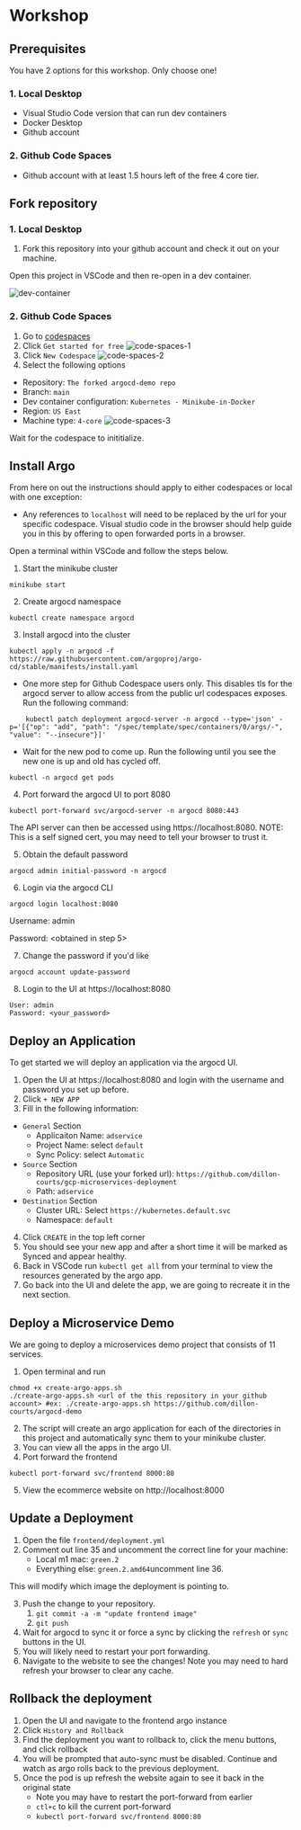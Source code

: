 # Workshop

## Prerequisites

You have 2 options for this workshop. Only choose one!

### 1. Local Desktop
- Visual Studio Code version that can run dev containers
- Docker Desktop
- Github account

### 2. Github Code Spaces
- Github account with at least 1.5 hours left of the free 4 core tier.

## Fork repository

### 1. Local Desktop
1. Fork this repository into your github account and check it out on your machine.

Open this project in VSCode and then re-open in a dev container.

![dev-container](./screenshots/dev-container.png)

### 2. Github Code Spaces

1. Go to [codespaces](https://github.com/features/codespaces)
2. Click `Get started for free`
![code-spaces-1](./screenshots/code-spaces-1.png)
3. Click `New Codespace`
![code-spaces-2](./screenshots/code-spaces-2.png)
4. Select the following options
- Repository: `The forked argocd-demo repo`
- Branch: `main`
- Dev container configuration: `Kubernetes - Minikube-in-Docker`
- Region: `US East`
- Machine type: `4-core`
![code-spaces-3](./screenshots/code-spaces-3.png)

Wait for the codespace to inititialize.
## Install Argo

From here on out the instructions should apply to either codespaces or local with one exception:
- Any references to `localhost` will need to be replaced by the url for your specific codespace. Visual studio code in the browser should help guide you in this by offering to open forwarded ports in a browser.

Open a terminal within VSCode and follow the steps below.

1. Start the minikube cluster
```
minikube start
```
2. Create argocd namespace
```
kubectl create namespace argocd
```
3. Install argocd into the cluster
```
kubectl apply -n argocd -f https://raw.githubusercontent.com/argoproj/argo-cd/stable/manifests/install.yaml
```
- One more step for Github Codespace users only. This disables tls for the argocd server to allow access from the public url codespaces exposes. Run the following command:
```
    kubectl patch deployment argocd-server -n argocd --type='json' -p='[{"op": "add", "path": "/spec/template/spec/containers/0/args/-", "value": "--insecure"}]'

```
- Wait for the new pod to come up. Run the following until you see the new one is up and old has cycled off.
```
kubectl -n argocd get pods
```
4. Port forward the argocd UI to port 8080
```
kubectl port-forward svc/argocd-server -n argocd 8080:443
```
The API server can then be accessed using https://localhost:8080.
NOTE: This is a self signed cert, you may need to tell your browser to trust it.

5. Obtain the default password
```
argocd admin initial-password -n argocd
```
6. Login via the argocd CLI
```
argocd login localhost:8080
```
Username: admin

Password: <obtained in step 5>

7. Change the password if you'd like
```
argocd account update-password
``` 
8. Login to the UI at https://localhost:8080
```
User: admin
Password: <your_password>
```

## Deploy an Application

To get started we will deploy an application via the argocd UI.

1. Open the UI at https://localhost:8080 and login with the username and password you set up before.
2. Click `+ NEW APP`
3. Fill in the following information:
- `General` Section
  - Applicaiton Name: `adservice`
  - Project Name: select `default`
  - Sync Policy: select `Automatic`
- `Source` Section
  - Repository URL (use your forked url): `https://github.com/dillon-courts/gcp-microservices-deployment`
  - Path: `adservice`
- `Destination` Section
  - Cluster URL: Select `https://kubernetes.default.svc`
  - Namespace: `default`
4. Click `CREATE` in the top left corner
5. You should see your new app and after a short time it will be marked as Synced and appear healthy.
6. Back in VSCode run `kubectl get all` from your terminal to view the resources generated by the argo app.
7. Go back into the UI and delete the app, we are going to recreate it in the next section.

## Deploy a Microservice Demo

We are going to deploy a microservices demo project that consists of 11 services.

1. Open terminal and run
```
chmod +x create-argo-apps.sh
./create-argo-apps.sh <url of the this repository in your github account> #ex: ./create-argo-apps.sh https://github.com/dillon-courts/argocd-demo
```
2. The script will create an argo application for each of the directories in this project and automatically sync them to your minikube cluster.
3. You can view all the apps in the argo UI.
4. Port forward the frontend
```
kubectl port-forward svc/frontend 8000:80
```
5. View the ecommerce website on http://localhost:8000

## Update a Deployment

1. Open the file `frontend/deployment.yml`
2. Comment out line 35 and uncomment the correct line for your machine:
    - Local m1 mac: `green.2`
    - Everything else: `green.2.amd64`uncomment line 36. 

This will modify which image the deployment is pointing to.

3. Push the change to your repository.
    1. `git commit -a -m "update frontend image"`
    2. `git push`
4. Wait for argocd to sync it or force a sync by clicking the `refresh` or `sync` buttons in the UI.
5. You will likely need to restart your port forwarding.
6. Navigate to the website to see the changes! Note you may need to hard refresh your browser to clear any cache.

## Rollback the deployment

1. Open the UI and navigate to the frontend argo instance
2. Click `History and Rollback`
3. Find the deployment you want to rollback to, click the menu buttons, and click rollback
4. You will be prompted that auto-sync must be disabled. Continue and watch as argo rolls back to the previous deployment.
5. Once the pod is up refresh the website again to see it back in the original state
    - Note you may have to restart the port-forward from earlier
    - `ctl+c` to kill the current port-forward
    - `kubectl port-forward svc/frontend 8000:80`

